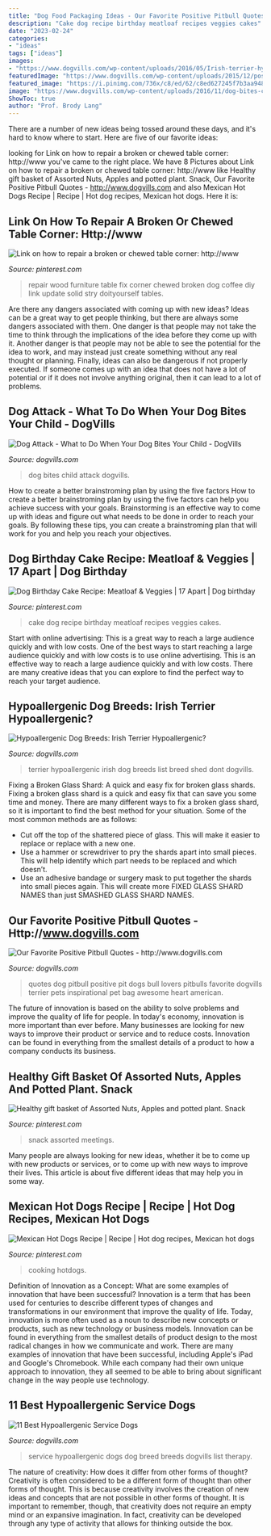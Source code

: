 ```yaml
---
title: "Dog Food Packaging Ideas - Our Favorite Positive Pitbull Quotes"
description: "Cake dog recipe birthday meatloaf recipes veggies cakes"
date: "2023-02-24"
categories:
- "ideas"
tags: ["ideas"]
images:
- "https://www.dogvills.com/wp-content/uploads/2016/05/Irish-terrier-hypoallergenic-dog-breeds-630x1024.jpg"
featuredImage: "https://www.dogvills.com/wp-content/uploads/2015/12/pos-pit-quotes-text.jpg"
featured_image: "https://i.pinimg.com/736x/c8/ed/62/c8ed627245f7b3aa9488b37a28cf935b.jpg"
image: "https://www.dogvills.com/wp-content/uploads/2016/11/dog-bites-child-611x1024.jpg"
ShowToc: true
author: "Prof. Brody Lang"
---
```



There are a number of new ideas being tossed around these days, and it's hard to know where to start. Here are five of our favorite ideas: 

	

		
looking for Link on how to repair a broken or chewed table corner: http://www you've came to the right place. We have 8 Pictures about Link on how to repair a broken or chewed table corner: http://www like Healthy gift basket of Assorted Nuts, Apples and potted plant. Snack, Our Favorite Positive Pitbull Quotes - http://www.dogvills.com and also Mexican Hot Dogs Recipe | Recipe | Hot dog recipes, Mexican hot dogs. Here it is:
		
    
## Link On How To Repair A Broken Or Chewed Table Corner: Http://www

<img loading=lazy src="https://i.pinimg.com/736x/a3/07/90/a307907bcfa725494963b3733dba1b59--furniture-repair-furniture-ideas.jpg" onerror="this.onerror=null;this.src='https://tse1.mm.bing.net/th?id=OIP.j3Mo6uksGumJUMMOLjQCSgHaJ4&amp;pid=15.1';" alt="Link on how to repair a broken or chewed table corner: http://www">

_Source: pinterest.com_

>repair wood furniture table fix corner chewed broken dog coffee diy link update solid stry doityourself tables. 

	

Are there any dangers associated with coming up with new ideas?
Ideas can be a great way to get people thinking, but there are always some dangers associated with them. One danger is that people may not take the time to think through the implications of the idea before they come up with it. Another danger is that people may not be able to see the potential for the idea to work, and may instead just create something without any real thought or planning. Finally, ideas can also be dangerous if not properly executed. If someone comes up with an idea that does not have a lot of potential or if it does not involve anything original, then it can lead to a lot of problems.

    
## Dog Attack - What To Do When Your Dog Bites Your Child - DogVills

<img loading=lazy src="https://www.dogvills.com/wp-content/uploads/2016/11/dog-bites-child-611x1024.jpg" onerror="this.onerror=null;this.src='https://tse2.mm.bing.net/th?id=OIP.Ju2CqkfY2kCUILzWCvYqNgHaMa&amp;pid=15.1';" alt="Dog Attack - What to Do When Your Dog Bites Your Child - DogVills">

_Source: dogvills.com_

>dog bites child attack dogvills. 

	

How to create a better brainstroming plan by using the five factors
How to create a better brainstroming plan by using the five factors can help you achieve success with your goals. Brainstorming is an effective way to come up with ideas and figure out what needs to be done in order to reach your goals. By following these tips, you can create a brainstroming plan that will work for you and help you reach your objectives.

    
## Dog Birthday Cake Recipe: Meatloaf &amp; Veggies | 17 Apart | Dog Birthday

<img loading=lazy src="https://i.pinimg.com/736x/c8/ed/62/c8ed627245f7b3aa9488b37a28cf935b.jpg" onerror="this.onerror=null;this.src='https://tse2.mm.bing.net/th?id=OIP.F91eB9BDOAZZbrJMquYYMQHaJ_&amp;pid=15.1';" alt="Dog Birthday Cake Recipe: Meatloaf &amp; Veggies | 17 Apart | Dog birthday">

_Source: pinterest.com_

>cake dog recipe birthday meatloaf recipes veggies cakes. 

	

Start with online advertising: This is a great way to reach a large audience quickly and with low costs.
One of the best ways to start reaching a large audience quickly and with low costs is to use online advertising. This is an effective way to reach a large audience quickly and with low costs. There are many creative ideas that you can explore to find the perfect way to reach your target audience.

    
## Hypoallergenic Dog Breeds: Irish Terrier Hypoallergenic?

<img loading=lazy src="https://www.dogvills.com/wp-content/uploads/2016/05/Irish-terrier-hypoallergenic-dog-breeds-630x1024.jpg" onerror="this.onerror=null;this.src='https://tse1.mm.bing.net/th?id=OIP.5BxEDOsa5HU6Vh0hN4iG5QHaMC&amp;pid=15.1';" alt="Hypoallergenic Dog Breeds: Irish Terrier Hypoallergenic?">

_Source: dogvills.com_

>terrier hypoallergenic irish dog breeds list breed shed dont dogvills. 

	

Fixing a Broken Glass Shard: A quick and easy fix for broken glass shards.
Fixing a broken glass shard is a quick and easy fix that can save you some time and money. There are many different ways to fix a broken glass shard, so it is important to find the best method for your situation. Some of the most common methods are as follows:
- Cut off the top of the shattered piece of glass. This will make it easier to replace or replace with a new one.
- Use a hammer or screwdriver to pry the shards apart into small pieces. This will help identify which part needs to be replaced and which doesn’t.
- Use an adhesive bandage or surgery mask to put together the shards into small pieces again. This will create more FIXED GLASS SHARD NAMES than just SMASHED GLASS SHARD NAMES.

    
## Our Favorite Positive Pitbull Quotes - Http://www.dogvills.com

<img loading=lazy src="https://www.dogvills.com/wp-content/uploads/2015/12/pos-pit-quotes-text.jpg" onerror="this.onerror=null;this.src='https://tse1.mm.bing.net/th?id=OIP.JtvsoLdzqZFTbrgrNP9ZOwHaKl&amp;pid=15.1';" alt="Our Favorite Positive Pitbull Quotes - http://www.dogvills.com">

_Source: dogvills.com_

>quotes dog pitbull positive pit dogs bull lovers pitbulls favorite dogvills terrier pets inspirational pet bag awesome heart american. 

	

The future of innovation is based on the ability to solve problems and improve the quality of life for people. In today's economy, innovation is more important than ever before. Many businesses are looking for new ways to improve their product or service and to reduce costs. Innovation can be found in everything from the smallest details of a product to how a company conducts its business.

    
## Healthy Gift Basket Of Assorted Nuts, Apples And Potted Plant. Snack

<img loading=lazy src="https://i.pinimg.com/736x/b0/0a/4a/b00a4a3736b572f21797446a6b9fd7d8.jpg" onerror="this.onerror=null;this.src='https://tse1.mm.bing.net/th?id=OIP.ujwqiZEJP8PKC8fQJUhGuQHaJ6&amp;pid=15.1';" alt="Healthy gift basket of Assorted Nuts, Apples and potted plant. Snack">

_Source: pinterest.com_

>snack assorted meetings. 

	

Many people are always looking for new ideas, whether it be to come up with new products or services, or to come up with new ways to improve their lives. This article is about five different ideas that may help you in some way.

    
## Mexican Hot Dogs Recipe | Recipe | Hot Dog Recipes, Mexican Hot Dogs

<img loading=lazy src="https://i.pinimg.com/736x/67/de/72/67de72f8dce9f63609a6fb5e1d09ce77.jpg" onerror="this.onerror=null;this.src='https://tse2.mm.bing.net/th?id=OIP.985AkVUOEYD-400zA3X90AHaLH&amp;pid=15.1';" alt="Mexican Hot Dogs Recipe | Recipe | Hot dog recipes, Mexican hot dogs">

_Source: pinterest.com_

>cooking hotdogs. 

	

Definition of Innovation as a Concept: What are some examples of innovation that have been successful?
Innovation is a term that has been used for centuries to describe different types of changes and transformations in our environment that improve the quality of life. Today, innovation is more often used as a noun to describe new concepts or products, such as new technology or business models. Innovation can be found in everything from the smallest details of product design to the most radical changes in how we communicate and work.
There are many examples of innovation that have been successful, including Apple's iPad and Google's Chromebook. While each company had their own unique approach to innovation, they all seemed to be able to bring about significant change in the way people use technology.

    
## 11 Best Hypoallergenic Service Dogs

<img loading=lazy src="https://www.dogvills.com/wp-content/uploads/2016/05/hypoallergenic-service-dogs.jpg" onerror="this.onerror=null;this.src='https://tse1.mm.bing.net/th?id=OIP.qtZwFjwfHUpC9Gg9GwK_mgHaMa&amp;pid=15.1';" alt="11 Best Hypoallergenic Service Dogs">

_Source: dogvills.com_

>service hypoallergenic dogs dog breed breeds dogvills list therapy. 

	

The nature of creativity: How does it differ from other forms of thought?
Creativity is often considered to be a different form of thought than other forms of thought. This is because creativity involves the creation of new ideas and concepts that are not possible in other forms of thought. It is important to remember, though, that creativity does not require an empty mind or an expansive imagination. In fact, creativity can be developed through any type of activity that allows for thinking outside the box.

